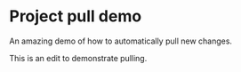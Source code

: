# Project pull demo

An amazing demo of how to automatically pull new changes.

This is an edit to demonstrate pulling.
